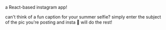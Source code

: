 a React-based instagram app!

can't think of a fun caption for your summer selfie? simply enter the subject of the pic you're posting and insta 🧢 will do the rest!
